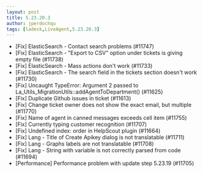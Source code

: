 ```yaml
---
layout: post
title: 5.23.20.3
author: jperdochqu
tags: [ladesk,LiveAgent,5.23.20.3]
---
```


- [Fix] ElasticSearch - Contact search problems (#11747)
- [Fix] ElasticSearch - "Export to CSV" option under tickets is giving empty file (#11738)
- [Fix] ElasticSearch - Mass actions don't work (#11733)
- [Fix] ElasticSearch - The search field in the tickets section doesn't work (#11730)
- [Fix] Uncaught TypeError: Argument 2 passed to La_Utils_MigrationUtils::addAgentToDepartment() (#11625)
- [Fix] Duplicate Github issues in ticket (#11613)
- [Fix] Change ticket owner does not show the exact email, but multiple (#11770)
- [Fix] Name of agent in canned messages exceeds cell item (#11755)
- [Fix] Currently typing customer recognition (#11707)
- [Fix] Undefined index: order in HelpScout plugin (#11664)
- [Fix] Lang - Title of Create Apikey dialog is not translatable (#11711)
- [Fix] Lang - Graphs labels are not translatable (#11708)
- [Fix] Lang - String with variable is not correctly parsed from code (#11694)
- [Performance] Performance problem with update step 5.23.19 (#11705)
